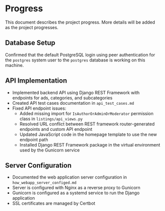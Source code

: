 # Progress

This document describes the project progress. More details will be added as the project progresses.

## Database Setup

Confirmed that the default PostgreSQL login using peer authentication for the `postgres` system user to the `postgres` database is working on this machine.

## API Implementation

- Implemented backend API using Django REST Framework with endpoints for ads, categories, and subcategories
- Created API test cases documentation in `api_test_cases.md`
- Fixed API endpoint issues:
  - Added missing import for `IsAuthorOrAdminOrModerator` permission class in `listings/api_views.py`
  - Resolved URL conflict between REST framework router-generated endpoints and custom API endpoint
  - Updated JavaScript code in the homepage template to use the new endpoint path
  - Installed Django REST Framework package in the virtual environment used by the Gunicorn service

## Server Configuration

- Documented the web application server configuration in `how_webapp_server_configed.md`
- Server is configured with Nginx as a reverse proxy to Gunicorn
- Gunicorn is configured as a systemd service to run the Django application
- SSL certificates are managed by Certbot
